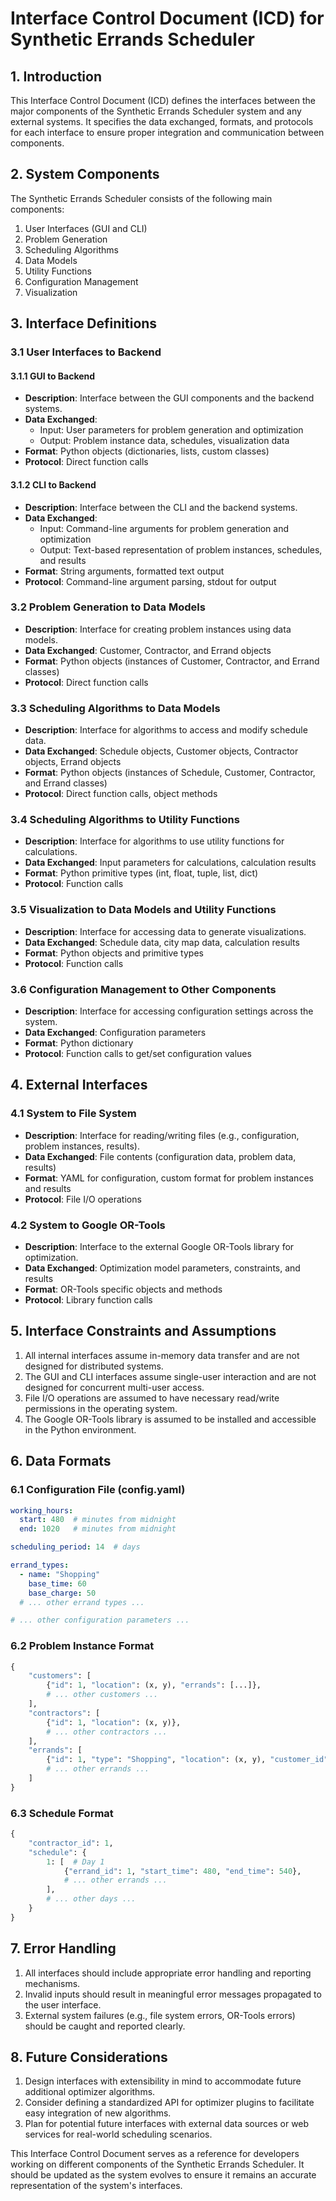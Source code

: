# Interface Control Document (ICD) for Synthetic Errands Scheduler

## 1. Introduction

This Interface Control Document (ICD) defines the interfaces between the major components of the Synthetic Errands Scheduler system and any external systems. It specifies the data exchanged, formats, and protocols for each interface to ensure proper integration and communication between components.

## 2. System Components

The Synthetic Errands Scheduler consists of the following main components:

1. User Interfaces (GUI and CLI)
2. Problem Generation
3. Scheduling Algorithms
4. Data Models
5. Utility Functions
6. Configuration Management
7. Visualization

## 3. Interface Definitions

### 3.1 User Interfaces to Backend

#### 3.1.1 GUI to Backend

- **Description**: Interface between the GUI components and the backend systems.
- **Data Exchanged**:
  - Input: User parameters for problem generation and optimization
  - Output: Problem instance data, schedules, visualization data
- **Format**: Python objects (dictionaries, lists, custom classes)
- **Protocol**: Direct function calls

#### 3.1.2 CLI to Backend

- **Description**: Interface between the CLI and the backend systems.
- **Data Exchanged**:
  - Input: Command-line arguments for problem generation and optimization
  - Output: Text-based representation of problem instances, schedules, and results
- **Format**: String arguments, formatted text output
- **Protocol**: Command-line argument parsing, stdout for output

### 3.2 Problem Generation to Data Models

- **Description**: Interface for creating problem instances using data models.
- **Data Exchanged**: Customer, Contractor, and Errand objects
- **Format**: Python objects (instances of Customer, Contractor, and Errand classes)
- **Protocol**: Direct function calls

### 3.3 Scheduling Algorithms to Data Models

- **Description**: Interface for algorithms to access and modify schedule data.
- **Data Exchanged**: Schedule objects, Customer objects, Contractor objects, Errand objects
- **Format**: Python objects (instances of Schedule, Customer, Contractor, and Errand classes)
- **Protocol**: Direct function calls, object methods

### 3.4 Scheduling Algorithms to Utility Functions

- **Description**: Interface for algorithms to use utility functions for calculations.
- **Data Exchanged**: Input parameters for calculations, calculation results
- **Format**: Python primitive types (int, float, tuple, list, dict)
- **Protocol**: Function calls

### 3.5 Visualization to Data Models and Utility Functions

- **Description**: Interface for accessing data to generate visualizations.
- **Data Exchanged**: Schedule data, city map data, calculation results
- **Format**: Python objects and primitive types
- **Protocol**: Function calls

### 3.6 Configuration Management to Other Components

- **Description**: Interface for accessing configuration settings across the system.
- **Data Exchanged**: Configuration parameters
- **Format**: Python dictionary
- **Protocol**: Function calls to get/set configuration values

## 4. External Interfaces

### 4.1 System to File System

- **Description**: Interface for reading/writing files (e.g., configuration, problem instances, results).
- **Data Exchanged**: File contents (configuration data, problem data, results)
- **Format**: YAML for configuration, custom format for problem instances and results
- **Protocol**: File I/O operations

### 4.2 System to Google OR-Tools

- **Description**: Interface to the external Google OR-Tools library for optimization.
- **Data Exchanged**: Optimization model parameters, constraints, and results
- **Format**: OR-Tools specific objects and methods
- **Protocol**: Library function calls

## 5. Interface Constraints and Assumptions

1. All internal interfaces assume in-memory data transfer and are not designed for distributed systems.
2. The GUI and CLI interfaces assume single-user interaction and are not designed for concurrent multi-user access.
3. File I/O operations are assumed to have necessary read/write permissions in the operating system.
4. The Google OR-Tools library is assumed to be installed and accessible in the Python environment.

## 6. Data Formats

### 6.1 Configuration File (config.yaml)

```yaml
working_hours:
  start: 480  # minutes from midnight
  end: 1020   # minutes from midnight

scheduling_period: 14  # days

errand_types:
  - name: "Shopping"
    base_time: 60
    base_charge: 50
  # ... other errand types ...

# ... other configuration parameters ...
```

### 6.2 Problem Instance Format

```python
{
    "customers": [
        {"id": 1, "location": (x, y), "errands": [...]},
        # ... other customers ...
    ],
    "contractors": [
        {"id": 1, "location": (x, y)},
        # ... other contractors ...
    ],
    "errands": [
        {"id": 1, "type": "Shopping", "location": (x, y), "customer_id": 1},
        # ... other errands ...
    ]
}
```

### 6.3 Schedule Format

```python
{
    "contractor_id": 1,
    "schedule": {
        1: [  # Day 1
            {"errand_id": 1, "start_time": 480, "end_time": 540},
            # ... other errands ...
        ],
        # ... other days ...
    }
}
```

## 7. Error Handling

1. All interfaces should include appropriate error handling and reporting mechanisms.
2. Invalid inputs should result in meaningful error messages propagated to the user interface.
3. External system failures (e.g., file system errors, OR-Tools errors) should be caught and reported clearly.

## 8. Future Considerations

1. Design interfaces with extensibility in mind to accommodate future additional optimizer algorithms.
2. Consider defining a standardized API for optimizer plugins to facilitate easy integration of new algorithms.
3. Plan for potential future interfaces with external data sources or web services for real-world scheduling scenarios.

This Interface Control Document serves as a reference for developers working on different components of the Synthetic Errands Scheduler. It should be updated as the system evolves to ensure it remains an accurate representation of the system's interfaces.